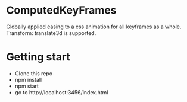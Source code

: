 # ComputedKeyFrames

Globally applied easing to a css animation for all keyframes as a whole.
Transform: translate3d is supported.

# Getting start
* Clone this repo
* npm install
* npm start
* go to http://localhost:3456/index.html
